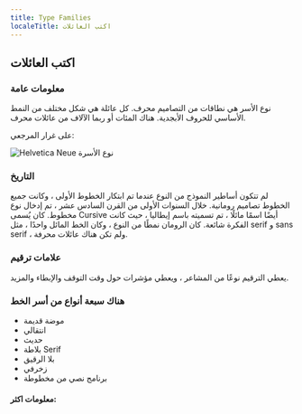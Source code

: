 ```yaml
---
title: Type Families
localeTitle: اكتب العائلات
---
```

## اكتب العائلات

### معلومات عامة

نوع الأسر هي نطاقات من التصاميم محرف. كل عائلة هي شكل مختلف من النمط الأساسي للحروف الأبجدية. هناك المئات أو ربما الآلاف من عائلات محرف.

على غرار المرجعي:

![Helvetica Neue نوع الأسرة](https://upload.wikimedia.org/wikipedia/commons/0/00/Helvetica_Neue_typeface_weights.svg)

### التاريخ

لم تتكون أساطير النموذج من النوع عندما تم ابتكار الخطوط الأولى ، وكانت جميع الخطوط تصاميم رومانية. خلال السنوات الأولى من القرن السادس عشر ، تم إدخال نوع مخطوط. كان يُسمى Cursive أيضًا اسمًا مائلًا ، تم تسميته باسم إيطاليا ، حيث كانت الفكرة شائعة. كان الرومان نمطًا من النوع ، وكان الخط المائل واحدًا ، مثل serif و sans serif ، ولم تكن هناك عائلات محرفة.

### علامات ترقيم

يعطي الترقيم نوعًا من المشاعر ، ويعطي مؤشرات حول وقت التوقف والإبطاء والمزيد.

### هناك سبعة أنواع من أسر الخط

*   موضة قديمة
*   انتقالي
*   حديث
*   بلاطة Serif
*   بلا الرقيق
*   زخرفي
*   برنامج نصي من مخطوطة

#### معلومات اكثر: